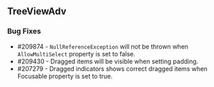 ## TreeViewAdv

### Bug Fixes

* \#209874 - `NullReferenceException` will not be thrown when `AllowMultiSelect` property is set to false.
* \#209430 - Dragged items will be visible when setting padding.
* \#207279 - Dragged indicators shows correct dragged items when Focusable property is set to true.